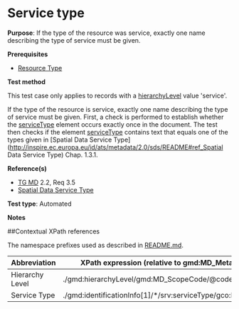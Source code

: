 # Service type

**Purpose**: If the type of the resource was service, exactly one name describing the type of service must be given.

**Prerequisites**

* [Resource Type](http://inspire.ec.europa.eu/id/ats/metadata/2.0/sds/resource-type)

**Test method**

This test case only applies to records with a [hierarchyLevel](#hierarchyLevel) value 'service'.

If the type of the resource is service, exactly one name describing the type of service must be given.
First, a check is performed to establish whether the [serviceType](#serviceType) element occurs exactly once in the document. The test then checks if the element [serviceType](#serviceType) contains text that equals one of
the types given in [Spatial Data Service Type](http://inspire.ec.europa.eu/id/ats/metadata/2.0/sds/README#ref_Spatial Data Service Type) Chap. 1.3.1.

**Reference(s)**

* [TG MD](http://inspire.ec.europa.eu/id/ats/metadata/2.0/sds/README#ref_TG_MD) 2.2, Req 3.5
* [Spatial Data Service Type](http://inspire.ec.europa.eu/metadata-codelist/SpatialDataServiceType/SpatialDataServiceType.es.xml)

**Test type**: Automated

**Notes**

##Contextual XPath references

The namespace prefixes used as described in [README.md](http://inspire.ec.europa.eu/id/ats/metadata/2.0/sds/README#namespaces).

Abbreviation                                   |  XPath expression (relative to gmd:MD_Metadata)
-----------------------------------------------| -------------------------------------------------------------------------
<a name="hierarchyLevel"></a> Hierarchy Level | ./gmd:hierarchyLevel/gmd:MD_ScopeCode/@codeListValue
<a name="serviceType"> Service Type </a>   | ./gmd:identificationInfo[1]/\*/srv:serviceType/gco:LocalName
